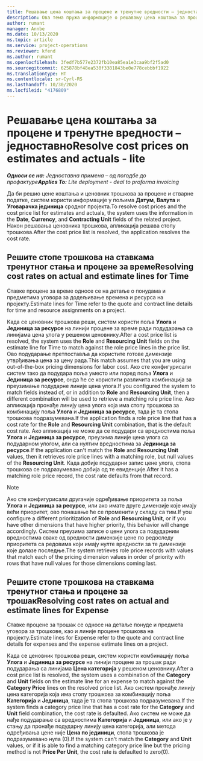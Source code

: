 ```yaml
---
title: Решавање цена коштања за процене и тренутне вредности – једноставно
description: Ова тема пружа информације о решавању цена коштања за процене и тренутно стање.
author: rumant
manager: Annbe
ms.date: 10/13/2020
ms.topic: article
ms.service: project-operations
ms.reviewer: kfend
ms.author: rumant
ms.openlocfilehash: 3fedf7b577e2372fb10ea85ea1e3caa9bf2f5ad0
ms.sourcegitcommit: 625878bf48ea530f3381843be0e778cebbbf1922
ms.translationtype: HT
ms.contentlocale: sr-Cyrl-RS
ms.lasthandoff: 10/30/2020
ms.locfileid: "4176809"
---
```

# <a name="resolve-cost-prices-on-estimates-and-actuals---lite"></a><span data-ttu-id="02cb0-103">Решавање цена коштања за процене и тренутне вредности – једноставно</span><span class="sxs-lookup"><span data-stu-id="02cb0-103">Resolve cost prices on estimates and actuals - lite</span></span>

<span data-ttu-id="02cb0-104">_**Односи се на:** Једноставна примена – од погодбе до профактуре_</span><span class="sxs-lookup"><span data-stu-id="02cb0-104">_**Applies To:** Lite deployment - deal to proforma invoicing_</span></span>

<span data-ttu-id="02cb0-105">Да би решио цене коштања и ценовник трошкова за процене и стварне податке, систем користи информације у пољима **Датум**, **Валута** и **Уговарачка јединица** сродног пројекта.</span><span class="sxs-lookup"><span data-stu-id="02cb0-105">To resolve cost prices and the cost price list for estimates and actuals, the system uses the information in the **Date**, **Currency**, and **Contracting Unit** fields of the related project.</span></span> <span data-ttu-id="02cb0-106">Након решавања ценовника трошкова, апликација решава стопу трошкова.</span><span class="sxs-lookup"><span data-stu-id="02cb0-106">After the cost price list is resolved, the application resolves the cost rate.</span></span>

## <a name="resolving-cost-rates-on-actual-and-estimate-lines-for-time"></a><span data-ttu-id="02cb0-107">Решите стопе трошкова на ставкама тренутног стања и процене за време</span><span class="sxs-lookup"><span data-stu-id="02cb0-107">Resolving cost rates on actual and estimate lines for Time</span></span>

<span data-ttu-id="02cb0-108">Ставке процене за време односе се на детаље о понудама и предметима уговора за додељивање времена и ресурса на пројекту.</span><span class="sxs-lookup"><span data-stu-id="02cb0-108">Estimate lines for Time refer to the quote and contract line details for time and resource assignments on a project.</span></span>

<span data-ttu-id="02cb0-109">Када се ценовник трошкова реши, систем користи поља **Улога** и **Јединица за ресурсе** на линији процене за време ради подударања са линијама цена улога у решеном ценовнику.</span><span class="sxs-lookup"><span data-stu-id="02cb0-109">After a cost price list is resolved, the system uses the **Role** and **Resourcing Unit** fields on the estimate line for Time to match against the role price lines in the price list.</span></span> <span data-ttu-id="02cb0-110">Ово подударање претпоставља да користите готове димензије утврђивања цена за цену рада.</span><span class="sxs-lookup"><span data-stu-id="02cb0-110">This match assumes that you are using out-of-the-box pricing dimensions for labor cost.</span></span> <span data-ttu-id="02cb0-111">Ако сте конфигурисали систем тако да подудара поља уместо или поред поља **Улога** и **Јединица за ресурсе**, онда ће се користити различита комбинација за преузимање подударне линије цена улога.</span><span class="sxs-lookup"><span data-stu-id="02cb0-111">If you configured the system to match fields instead of, or in addition to **Role** and **Resourcing Unit**, then a different combination will be used to retrieve a matching role price line.</span></span> <span data-ttu-id="02cb0-112">Ако апликација пронађе линију цена улога која има стопу трошкова за комбинацију поља **Улога** и **Јединица за ресурсе**, тада је та стопа трошкова подразумевана.</span><span class="sxs-lookup"><span data-stu-id="02cb0-112">If the application finds a role price line that has a cost rate for the **Role** and **Resourcing Unit** combination, that is the default cost rate.</span></span> <span data-ttu-id="02cb0-113">Ако апликација не може да се подудари са вредностима поља **Улога** и **Јединица за ресурсе**, преузима линије цена улога са подударном улогом, али са нултим вредностима за **Јединица за ресурсе**.</span><span class="sxs-lookup"><span data-stu-id="02cb0-113">If the application can't match the **Role** and **Resourcing Unit** values, then it retrieves role price lines with a matching role, but null values of the **Resourcing Unit**.</span></span> <span data-ttu-id="02cb0-114">Када добије подударни запис цене улога, стопа трошкова се подразумевано добија од те евиденције.</span><span class="sxs-lookup"><span data-stu-id="02cb0-114">After it has a matching role price record, the cost rate defaults from that record.</span></span> 

> [!NOTE]
> <span data-ttu-id="02cb0-115">Ако сте конфигурисали другачије одређивање приоритета за поља **Улога** и **Јединица за ресурсе**, или ако имате друге димензије које имају већи приоритет, ово понашање ће се променити у складу са тим.</span><span class="sxs-lookup"><span data-stu-id="02cb0-115">If you configure a different prioritization of **Role** and **Resourcing Unit**, or if you have other dimensions that have higher priority, this behavior will change accordingly.</span></span> <span data-ttu-id="02cb0-116">Систем преузима записе о цени улога са подударним вредностима сваке од вредности димензије цене по редоследу приоритета са редовима који имају нулте вредности за те димензије које долазе последње.</span><span class="sxs-lookup"><span data-stu-id="02cb0-116">The system retrieves role price records with values that match each of the pricing dimension values in order of priority with rows that have null values for those dimensions coming last.</span></span>

## <a name="resolving-cost-rates-on-actual-and-estimate-lines-for-expense"></a><span data-ttu-id="02cb0-117">Решите стопе трошкова на ставкама тренутног стања и процене за трошак</span><span class="sxs-lookup"><span data-stu-id="02cb0-117">Resolving cost rates on actual and estimate lines for Expense</span></span>

<span data-ttu-id="02cb0-118">Ставке процене за трошак се односе на детаље понуде и предмета уговора за трошкове, као и линије процене трошкова на пројекту.</span><span class="sxs-lookup"><span data-stu-id="02cb0-118">Estimate lines for Expense refer to the quote and contract line details for expenses and the expense estimate lines on a project.</span></span>

<span data-ttu-id="02cb0-119">Када се ценовник трошкова реши, систем користи комбинацију поља **Улога** и **Јединица за ресурсе** на линији процене за трошак ради подударања са линијама **Цена категорија** у решеном ценовнику.</span><span class="sxs-lookup"><span data-stu-id="02cb0-119">After a cost price list is resolved, the system uses a combination of the **Category** and **Unit** fields on the estimate line for an expense to match against the **Category Price** lines on the resolved price list.</span></span> <span data-ttu-id="02cb0-120">Ако систем пронађе линију цена категорија која има стопу трошкова за комбинацију поља **Категорија** и **Јединица**, тада је та стопа трошкова подразумевана.</span><span class="sxs-lookup"><span data-stu-id="02cb0-120">If the system finds a category price line that has a cost rate for the **Category** and **Unit** field combination, the cost rate is defaulted.</span></span> <span data-ttu-id="02cb0-121">Ако систем не може да нађе подударање са вредностима **Категорија** и **Јединица**, или ако је у стању да пронађе подударну линију цена категорија, али метода одређивања цене није **Цена по јединици**, стопа трошкова је подразумевано нула (0).</span><span class="sxs-lookup"><span data-stu-id="02cb0-121">If the system can't match the **Category** and **Unit** values, or if it is able to find a matching category price line but the pricing method is not **Price Per Unit**, the cost rate is defaulted to zero(0).</span></span>
